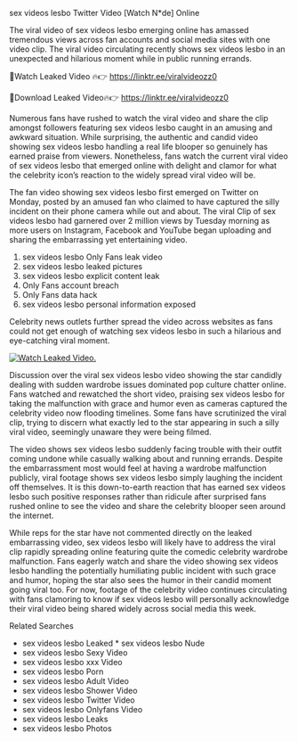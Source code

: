 ﻿sex videos lesbo Twitter Video [Watch N*de] Online

The viral video of ﻿sex videos lesbo emerging online has amassed tremendous views across fan accounts and social media sites with one video clip. The viral video circulating recently shows ﻿sex videos lesbo in an unexpected and hilarious moment while in public running errands. 

🔴Watch Leaked Video 🔥👉  https://linktr.ee/viralvideozz0 

🔴Download Leaked Video🔥👉  https://linktr.ee/viralvideozz0 

Numerous fans have rushed to watch the viral video and share the clip amongst followers featuring ﻿sex videos lesbo caught in an amusing and awkward situation. While surprising, the authentic and candid video showing ﻿sex videos lesbo handling a real life blooper so genuinely has earned praise from viewers. Nonetheless, fans watch the current viral video of ﻿sex videos lesbo that emerged online with delight and clamor for what the celebrity icon’s reaction to the widely spread viral video will be.

The fan video showing ﻿sex videos lesbo first emerged on Twitter on Monday, posted by an amused fan who claimed to have captured the silly incident on their phone camera while out and about. The viral Clip of ﻿sex videos lesbo had garnered over 2 million views by Tuesday morning as more users on Instagram, Facebook and YouTube began uploading and sharing the embarrassing yet entertaining video. 

1. ﻿sex videos lesbo Only Fans leak video
2. ﻿sex videos lesbo leaked pictures
3. ﻿sex videos lesbo explicit content leak
4. Only Fans account breach
5. Only Fans data hack
6. ﻿sex videos lesbo personal information exposed

Celebrity news outlets further spread the video across websites as fans could not get enough of watching ﻿sex videos lesbo in such a hilarious and eye-catching viral moment. 

[![Watch Leaked Video.](https://miro.medium.com/v2/resize:fit:828/format:webp/1*cilzJN44JGOrTw9NJCrNHA.gif "Watch Leaked Video")](https://linktr.ee/viralvideozz0)

Discussion over the viral ﻿sex videos lesbo video showing the star candidly dealing with sudden wardrobe issues dominated pop culture chatter online. Fans watched and rewatched the short video, praising ﻿sex videos lesbo for taking the malfunction with grace and humor even as cameras captured the celebrity video now flooding timelines. Some fans have scrutinized the viral clip, trying to discern what exactly led to the star appearing in such a silly viral video, seemingly unaware they were being filmed.

The video shows ﻿sex videos lesbo suddenly facing trouble with their outfit coming undone while casually walking about and running errands. Despite the embarrassment most would feel at having a wardrobe malfunction publicly, viral footage shows ﻿sex videos lesbo simply laughing the incident off themselves. It is this down-to-earth reaction that has earned ﻿sex videos lesbo such positive responses rather than ridicule after surprised fans rushed online to see the video and share the celebrity blooper seen around the internet.  

While reps for the star have not commented directly on the leaked embarrassing video, ﻿sex videos lesbo will likely have to address the viral clip rapidly spreading online featuring quite the comedic celebrity wardrobe malfunction. Fans eagerly watch and share the video showing ﻿sex videos lesbo handling the potentially humiliating public incident with such grace and humor, hoping the star also sees the humor in their candid moment going viral too. For now, footage of the celebrity video continues circulating with fans clamoring to know if ﻿sex videos lesbo will personally acknowledge their viral video being shared widely across social media this week.

Related Searches
* ﻿sex videos lesbo Leaked
﻿* sex videos lesbo Nude
* ﻿sex videos lesbo Sexy Video
* ﻿sex videos lesbo xxx Video
* ﻿sex videos lesbo Porn
* ﻿sex videos lesbo Adult Video
* ﻿sex videos lesbo Shower Video
* ﻿sex videos lesbo Twitter Video
* ﻿sex videos lesbo Onlyfans Video
* ﻿sex videos lesbo Leaks
* ﻿sex videos lesbo Photos